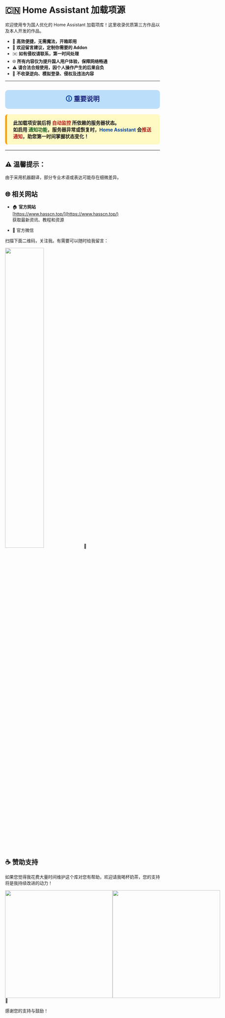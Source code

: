 # 🇨🇳 Home Assistant 加载项源

欢迎使用专为国人优化的 Home Assistant 加载项库！这里收录优质第三方作品以及本人开发的作品。

- 🐳 **高效便捷，无需魔法，开箱即用**
- 💬 **欢迎留言建议，定制你需要的 Addon**
- ✉️ **如有侵权请联系，第一时间处理**
- 🌐 **所有内容仅为提升国人用户体验，保障网络畅通**
- ⚠️ **请合法合规使用，因个人操作产生的后果自负**
- 🚫 **不收录逆向、模拟登录、侵权及违法内容**

---

<h2 align="center" style="color: #0d47a1; background: #bbdefb; padding: 12px; border-radius: 10px;">
  🛈 <span style="color:#1a237e;">重要说明</span>
</h2>

<div style="font-size: 1.1em; background: #fff9c4; color: #1a1a1a; padding: 16px 20px; border-left: 6px solid #ffa000; border-radius: 8px; margin-bottom:18px;"><b>
此加载项安装后将 <span style="color:#b71c1c; font-weight:bold;">自动监控</span> 所依赖的服务器状态。<br>
如启用 <span style="color:#1b5e20; font-weight:bold;">通知功能</span>，服务器异常或恢复时，<span style="color:#0d47a1; font-weight:bold;">Home Assistant</span> 会<b style="color:#b71c1c;">推送通知</b>，助您第一时间掌握状态变化！
</b></div>

---

## ⚠️ 温馨提示：

  由于采用机器翻译，部分专业术语或表达可能存在细微差异。

## 🌐 相关网站

- 🏠 **官方网站**  
  [https://www.hasscn.top/](https://www.hasscn.top/)  
  获取最新资讯、教程和资源

- 📱 官方微信

扫描下面二维码，关注我。有需要可以随时给我留言：

<img src="https://gitee.com/desmond_GT/hassio-addons/raw/main/WeChat_QRCode.png" width="50%" /> 📲

## ☕ 赞助支持

如果您觉得我花费大量时间维护这个库对您有帮助，欢迎请我喝杯奶茶，您的支持将是我持续改进的动力！

<div style="display: flex; justify-content: space-between;">
  <img src="https://gitee.com/desmond_GT/hassio-addons/raw/main/1_readme/Ali_Pay.jpg" height="350px" />
  <img src="https://gitee.com/desmond_GT/hassio-addons/raw/main/1_readme/WeChat_Pay.jpg" height="350px" />
</div> 💖

感谢您的支持与鼓励！



